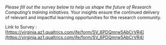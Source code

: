 *Please fill out the survey below to help us shape the future of Research Computing’s training initiatives.* Your insights ensure the continued delivery of relevant and impactful learning opportunities for the research community.

Link to Survey : [https://virginia.az1.qualtrics.com/jfe/form/SV_6PDQmrw5AbCrVR4](https://virginia.az1.qualtrics.com/jfe/form/SV_6PDQmrw5AbCrVR4)